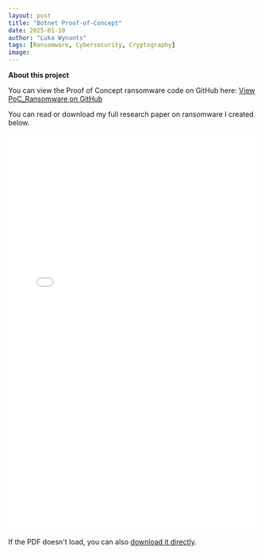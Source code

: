 ```yaml
---
layout: post
title: "Botnet Proof-of-Concept"
date: 2025-01-10
author: "Luka Wynants"
tags: [Ransomware, Cybersecurity, Cryptography]
image:
---
```


**About this project**


<p>
  You can view the Proof of Concept ransomware code on GitHub here:  
  <a href="https://github.com/LukaWynants/eindwerk_ethical_hacking" target="_blank">View PoC_Ransomware on GitHub</a>
</p>

You can read or download my full research paper on ransomware I created below.

<iframe 
    src="{{ '/assets/POC_Botnet.pdf' | relative_url }}" 
    width="100%" 
    height="800px" 
    style="border:none;">
</iframe>



<p>
  If the PDF doesn't load, you can also <a href="{{ '/assets/POC_Botnet.pdf' | relative_url }}">download it directly</a>.
</p>